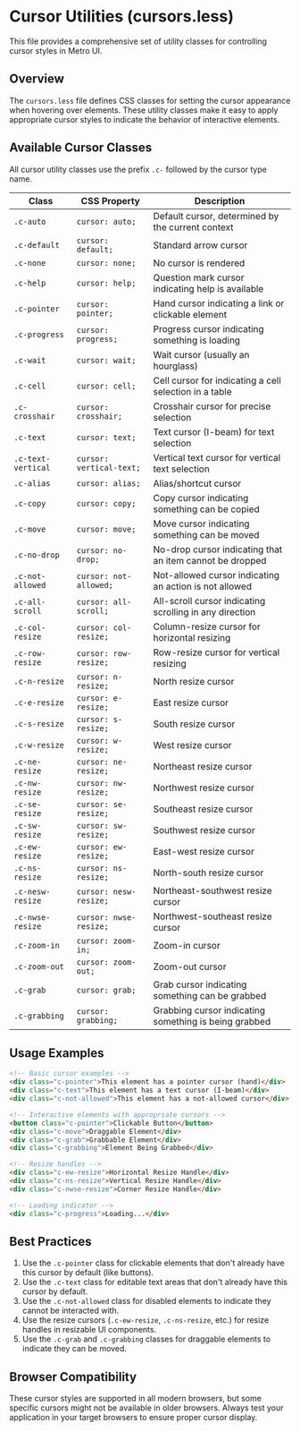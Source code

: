 # Cursor Utilities (cursors.less)

This file provides a comprehensive set of utility classes for controlling cursor styles in Metro UI.

## Overview

The `cursors.less` file defines CSS classes for setting the cursor appearance when hovering over elements. These utility classes make it easy to apply appropriate cursor styles to indicate the behavior of interactive elements.

## Available Cursor Classes

All cursor utility classes use the prefix `.c-` followed by the cursor type name.

| Class | CSS Property | Description |
|-------|-------------|-------------|
| `.c-auto` | `cursor: auto;` | Default cursor, determined by the current context |
| `.c-default` | `cursor: default;` | Standard arrow cursor |
| `.c-none` | `cursor: none;` | No cursor is rendered |
| `.c-help` | `cursor: help;` | Question mark cursor indicating help is available |
| `.c-pointer` | `cursor: pointer;` | Hand cursor indicating a link or clickable element |
| `.c-progress` | `cursor: progress;` | Progress cursor indicating something is loading |
| `.c-wait` | `cursor: wait;` | Wait cursor (usually an hourglass) |
| `.c-cell` | `cursor: cell;` | Cell cursor for indicating a cell selection in a table |
| `.c-crosshair` | `cursor: crosshair;` | Crosshair cursor for precise selection |
| `.c-text` | `cursor: text;` | Text cursor (I-beam) for text selection |
| `.c-text-vertical` | `cursor: vertical-text;` | Vertical text cursor for vertical text selection |
| `.c-alias` | `cursor: alias;` | Alias/shortcut cursor |
| `.c-copy` | `cursor: copy;` | Copy cursor indicating something can be copied |
| `.c-move` | `cursor: move;` | Move cursor indicating something can be moved |
| `.c-no-drop` | `cursor: no-drop;` | No-drop cursor indicating that an item cannot be dropped |
| `.c-not-allowed` | `cursor: not-allowed;` | Not-allowed cursor indicating an action is not allowed |
| `.c-all-scroll` | `cursor: all-scroll;` | All-scroll cursor indicating scrolling in any direction |
| `.c-col-resize` | `cursor: col-resize;` | Column-resize cursor for horizontal resizing |
| `.c-row-resize` | `cursor: row-resize;` | Row-resize cursor for vertical resizing |
| `.c-n-resize` | `cursor: n-resize;` | North resize cursor |
| `.c-e-resize` | `cursor: e-resize;` | East resize cursor |
| `.c-s-resize` | `cursor: s-resize;` | South resize cursor |
| `.c-w-resize` | `cursor: w-resize;` | West resize cursor |
| `.c-ne-resize` | `cursor: ne-resize;` | Northeast resize cursor |
| `.c-nw-resize` | `cursor: nw-resize;` | Northwest resize cursor |
| `.c-se-resize` | `cursor: se-resize;` | Southeast resize cursor |
| `.c-sw-resize` | `cursor: sw-resize;` | Southwest resize cursor |
| `.c-ew-resize` | `cursor: ew-resize;` | East-west resize cursor |
| `.c-ns-resize` | `cursor: ns-resize;` | North-south resize cursor |
| `.c-nesw-resize` | `cursor: nesw-resize;` | Northeast-southwest resize cursor |
| `.c-nwse-resize` | `cursor: nwse-resize;` | Northwest-southeast resize cursor |
| `.c-zoom-in` | `cursor: zoom-in;` | Zoom-in cursor |
| `.c-zoom-out` | `cursor: zoom-out;` | Zoom-out cursor |
| `.c-grab` | `cursor: grab;` | Grab cursor indicating something can be grabbed |
| `.c-grabbing` | `cursor: grabbing;` | Grabbing cursor indicating something is being grabbed |

## Usage Examples

```html
<!-- Basic cursor examples -->
<div class="c-pointer">This element has a pointer cursor (hand)</div>
<div class="c-text">This element has a text cursor (I-beam)</div>
<div class="c-not-allowed">This element has a not-allowed cursor</div>

<!-- Interactive elements with appropriate cursors -->
<button class="c-pointer">Clickable Button</button>
<div class="c-move">Draggable Element</div>
<div class="c-grab">Grabbable Element</div>
<div class="c-grabbing">Element Being Grabbed</div>

<!-- Resize handles -->
<div class="c-ew-resize">Horizontal Resize Handle</div>
<div class="c-ns-resize">Vertical Resize Handle</div>
<div class="c-nwse-resize">Corner Resize Handle</div>

<!-- Loading indicator -->
<div class="c-progress">Loading...</div>
```

## Best Practices

1. Use the `.c-pointer` class for clickable elements that don't already have this cursor by default (like buttons).
2. Use the `.c-text` class for editable text areas that don't already have this cursor by default.
3. Use the `.c-not-allowed` class for disabled elements to indicate they cannot be interacted with.
4. Use the resize cursors (`.c-ew-resize`, `.c-ns-resize`, etc.) for resize handles in resizable UI components.
5. Use the `.c-grab` and `.c-grabbing` classes for draggable elements to indicate they can be moved.

## Browser Compatibility

These cursor styles are supported in all modern browsers, but some specific cursors might not be available in older browsers. Always test your application in your target browsers to ensure proper cursor display.